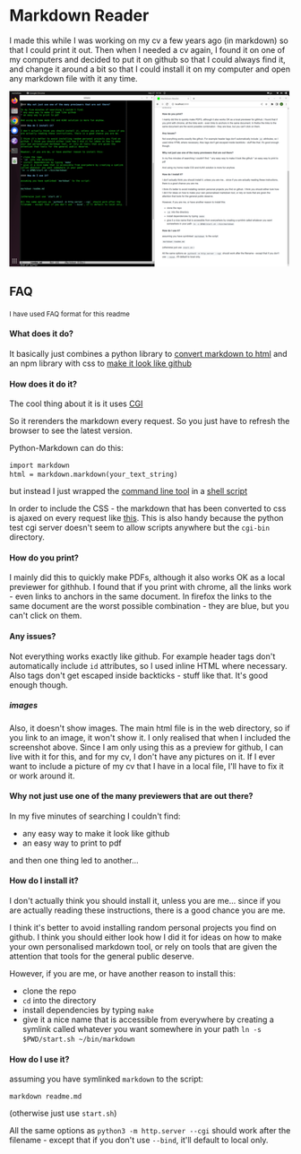 # Markdown Reader

I made this while I was working on my cv a few years ago (in markdown) so that
I could print it out. Then when I needed a cv again, I found it on one of my
computers and decided to put it on github so that I could always find it, and
change it around a bit so that I could install it on my computer and open any
markdown file with it any time.

![Screenshot of emacs next to browser](./screenshot.png)

## FAQ

<small>
	I have used FAQ format for this readme
</small>

#### What does it do?

It basically just combines a python library to
[convert markdown to html](https://pypi.org/project/Markdown/)
and an npm library with css to 
[make it look like github](https://www.npmjs.com/package/github-markdown-css)

#### How does it do it?

The cool thing about it is it uses
[CGI](https://en.wikipedia.org/wiki/Common_Gateway_Interface)

So it rerenders the markdown every request. So you just have to refresh the
browser to see the latest version.

Python-Markdown can do this:

```
import markdown
html = markdown.markdown(your_text_string)
```

but instead I just wrapped the
[command line tool](https://python-markdown.github.io/cli/)
in a [shell script](web/cgi-bin/index.sh)

In order to include the CSS - the markdown that has been converted to css is
ajaxed on every request like [this](./web/index.html). This is also handy
because the python test cgi server doesn't seem to allow scripts anywhere but
the `cgi-bin` directory.

#### How do you print?

I mainly did this to quickly make PDFs, although it also works OK as a local
previewer for githhub.  I found that if you print with chrome, all the links
work - even links to anchors in the same document. In firefox the links to the
same document are the worst possible combination - they are blue, but you can't
click on them.

#### Any issues?

Not everything works exactly like github. For example header tags don't
automatically include `id` attributes, so I used inline HTML where necessary.
Also tags don't get escaped inside backticks - stuff like that.
It's good enough though.

##### images

Also, it doesn't show images. The main html file is in the web directory, so
if you link to an image, it won't show it. I only realised that when I included
the screenshot above. Since I am only using this as a preview for github, I
can live with it for this, and for my cv, I don't have any pictures on it. If
I ever want to include a picture of my cv that I have in a local file, I'll
have to fix it or work around it.

#### Why not just use one of the many previewers that are out there?

In my five minutes of searching I couldn't find:
* any easy way to make it look like github
* an easy way to print to pdf

and then one thing led to another...

#### How do I install it?

I don't actually think you should install it, unless you are me... since if you
are actually reading these instructions, there is a good chance you are me.

I think it's better to avoid installing random personal projects you find on
github. I think you should either look how I did it for ideas on how to make
your own personalised markdown tool, or rely on tools that are given the
attention that tools for the general public deserve.

However, if you are me, or have another reason to install this:

* clone the repo
* `cd` into the directory
* install dependencies by typing `make`
* give it a nice name that is accessible from everywhere by creating a symlink
called whatever you want somewhere in your path
`ln -s $PWD/start.sh ~/bin/markdown`

#### How do I use it?

assuming you have symlinked `markdown` to the script:

```
markdown readme.md
```

(otherwise just use `start.sh`)

All the same options as `python3 -m http.server --cgi` should work after the
filename - except that if you don't use `--bind`, it'll default to local only.
